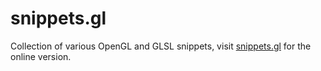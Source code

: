 # snippets.gl

Collection of various OpenGL and GLSL snippets, visit [snippets.gl] for the online version.

[snippets.gl]: https://snippets.gl
